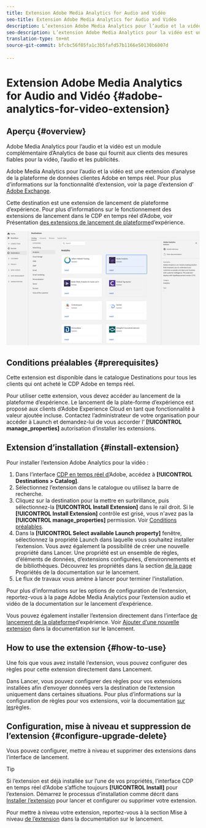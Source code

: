 ```yaml
---
title: Extension Adobe Media Analytics for Audio and Vidéo
seo-title: Extension Adobe Media Analytics for Audio and Vidéo
description: L’extension Adobe Media Analytics pour l’audio et la vidéo est une destination d’analyse dans la plateforme de données clientes Adobe en temps réel. Pour plus d’informations sur la fonctionnalité d’extension, voir la page de l’extension dans Adobe Exchange.
seo-description: L’extension Adobe Media Analytics pour la vidéo est une destination d’analyse dans la plateforme de données clientes Adobe en temps réel. Pour plus d’informations sur la fonctionnalité d’extension, voir la page de l’extension dans Adobe Exchange.
translation-type: tm+mt
source-git-commit: bfcbc56f05fa1c3b5fafd57b1166e50130b6007d

---
```



# Extension Adobe Media Analytics for Audio and Vidéo {#adobe-analytics-for-video-extension}

## Aperçu {#overview}

Adobe Media Analytics pour l’audio et la vidéo est un module complémentaire d’Analytics de base qui fournit aux clients des mesures fiables pour la vidéo, l’audio et les publicités.

Adobe Media Analytics pour l’audio et la vidéo est une extension d’analyse de la plateforme de données clientes Adobe en temps réel. Pour plus d’informations sur la fonctionnalité d’extension, voir la page d’extension d’ [Adobe Exchange](https://exchange.adobe.com/experiencecloud.details.100157.html).

Cette destination est une extension de lancement de plateforme d’expérience. Pour plus d’informations sur le fonctionnement des extensions de lancement dans le CDP en temps réel d’Adobe, voir Présentation [des extensions de lancement de plateforme](/help/rtcdp/destinations/experience-platform-launch-extensions.md)d’expérience.

![Extension Adobe Media Analytics for Audio and Vidéo](/help/rtcdp/destinations/assets/adobe-analytics-extension.png)

## Conditions préalables {#prerequisites}

Cette extension est disponible dans le catalogue Destinations pour tous les clients qui ont acheté le CDP Adobe en temps réel.

Pour utiliser cette extension, vous devez accéder au lancement de la plateforme d’expérience. Le lancement de la plate-forme d’expérience est proposé aux clients d’Adobe Experience Cloud en tant que fonctionnalité à valeur ajoutée incluse. Contactez l’administrateur de votre organisation pour accéder à Launch et demandez-lui de vous accorder l’ **[!UICONTROL manage_properties]** autorisation d’installer les extensions.

## Extension d’installation {#install-extension}

Pour installer l’extension Adobe Analytics pour la vidéo :

1. Dans l’interface [CDP en temps réel d’](http://platform.adobe.com/)Adobe, accédez à **[!UICONTROL Destinations > Catalog]**.
2. Sélectionnez l’extension dans le catalogue ou utilisez la barre de recherche.
3. Cliquez sur la destination pour la mettre en surbrillance, puis sélectionnez-la **[!UICONTROL Install Extension]** dans le rail droit. Si le **[!UICONTROL Install Extension]** contrôle est grisé, vous n&#39;avez pas la **[!UICONTROL manage_properties]** permission. Voir [Conditions préalables](#prerequisites).
4. Dans la **[!UICONTROL Select available Launch property]** fenêtre, sélectionnez la propriété Launch dans laquelle vous souhaitez installer l’extension. Vous avez également la possibilité de créer une nouvelle propriété dans Lancer. Une propriété est un ensemble de règles, d’éléments de données, d’extensions configurées, d’environnements et de bibliothèques. Découvrez les propriétés dans la section [de la page](https://docs.adobe.com/content/help/en/launch/using/reference/admin/companies-and-properties.html#properties-page) Propriétés de la documentation sur le lancement.
5. Le flux de travaux vous amène à lancer pour terminer l’installation.

Pour plus d’informations sur les options de configuration de l’extension, reportez-vous à la page [](https://docs.adobe.com/content/help/fr-FR/launch/using/extensions-ref/adobe-extension/media-analytics-extension/overview.html) Adobe Media Analytics pour l’extension audio et vidéo de la documentation sur le lancement d’expérience.

Vous pouvez également installer l’extension directement dans l’interface [de lancement de la plateforme](https://launch.adobe.com/)d’expérience. Voir [Ajouter d’une nouvelle extension](https://docs.adobe.com/content/help/en/launch/using/reference/manage-resources/extensions/overview.html#add-a-new-extension) dans la documentation sur le lancement.


## How to use the extension {#how-to-use}

Une fois que vous avez installé l’extension, vous pouvez  configurer des règles pour cette extension directement dans Lancement.

Dans Lancer, vous pouvez configurer des règles pour vos extensions installées afin d’envoyer  données vers la destination de l’extension uniquement dans certaines situations. Pour plus d’informations sur la configuration de règles pour vos extensions, voir la documentation [sur les](https://docs.adobe.com/help/fr-FR/launch/using/reference/manage-resources/rules.translate.html)règles.

## Configuration, mise à niveau et suppression de l’extension {#configure-upgrade-delete}

Vous pouvez configurer, mettre à niveau et supprimer des extensions dans l’interface de lancement.

>[!TIP]
>
>Si l’extension est déjà installée sur l’une de vos propriétés, l’interface CDP en temps réel d’Adobe s’affiche toujours **[!UICONTROL Install]** pour l’extension. Démarrez le processus d’installation comme décrit dans [Installer l’extension](#install-extension) pour lancer et configurer ou supprimer votre extension.

Pour mettre à niveau votre extension, reportez-vous à la section Mise à niveau [de l’extension](https://docs.adobe.com/content/help/en/launch/using/reference/manage-resources/extensions/extension-upgrade.html) dans la documentation sur le lancement.



